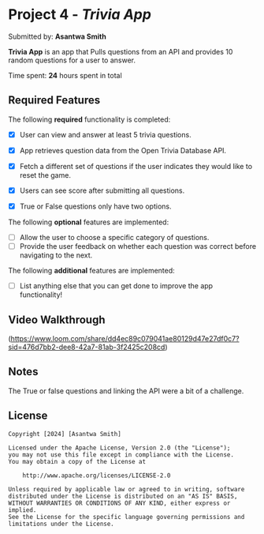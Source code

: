 # Project 4 - *Trivia App*

Submitted by: **Asantwa Smith**

**Trivia App** is an app that Pulls questions from an API and provides 10 random questions for a user to answer.

Time spent: **24** hours spent in total

## Required Features

The following **required** functionality is completed:

- [X] User can view and answer at least 5 trivia questions.
- [X] App retrieves question data from the Open Trivia Database API.
- [X] Fetch a different set of questions if the user indicates they would like to reset the game.
- [X] Users can see score after submitting all questions.
- [X] True or False questions only have two options.


The following **optional** features are implemented:

  
- [ ] Allow the user to choose a specific category of questions.
- [ ] Provide the user feedback on whether each question was correct before navigating to the next.

The following **additional** features are implemented:

- [ ] List anything else that you can get done to improve the app functionality!

## Video Walkthrough

(https://www.loom.com/share/dd4ec89c079041ae80129d47e27df0c7?sid=476d7bb2-dee8-42a7-81ab-3f2425c208cd) 

## Notes

The True or false questions and linking the API were a bit of a challenge.

## License

    Copyright [2024] [Asantwa Smith]

    Licensed under the Apache License, Version 2.0 (the "License");
    you may not use this file except in compliance with the License.
    You may obtain a copy of the License at

        http://www.apache.org/licenses/LICENSE-2.0

    Unless required by applicable law or agreed to in writing, software
    distributed under the License is distributed on an "AS IS" BASIS,
    WITHOUT WARRANTIES OR CONDITIONS OF ANY KIND, either express or implied.
    See the License for the specific language governing permissions and
    limitations under the License.
